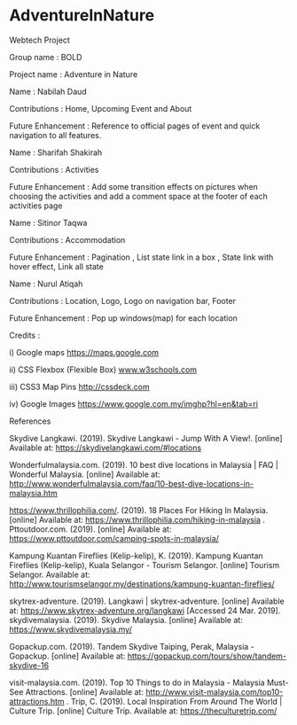 # AdventureInNature
Webtech Project


Group name : BOLD

Project name : Adventure in Nature



Name : Nabilah Daud

Contributions : Home, Upcoming Event and About

Future Enhancement : Reference to official pages of event and quick navigation to all features.



Name : Sharifah Shakirah

Contributions : Activities

Future Enhancement : Add some transition effects on pictures when choosing the activities and add a comment space at the footer of each activities page



Name : Sitinor Taqwa

Contributions :  Accommodation

Future Enhancement : Pagination , List state link in a box , State link with hover effect, Link all state


Name : Nurul Atiqah

Contributions : Location, Logo, Logo on navigation bar, Footer

Future Enhancement : Pop up windows(map) for each location




Credits :

i) Google maps https://maps.google.com

ii) CSS Flexbox (Flexible Box) www.w3schools.com

iii) CSS3 Map Pins http://cssdeck.com

iv) Google Images https://www.google.com.my/imghp?hl=en&tab=ri


References

Skydive Langkawi. (2019). Skydive Langkawi - Jump With A View!. [online] Available at: https://skydivelangkawi.com/#locations 

Wonderfulmalaysia.com. (2019). 10 best dive locations in Malaysia | FAQ | Wonderful Malaysia. [online] Available at: http://www.wonderfulmalaysia.com/faq/10-best-dive-locations-in-malaysia.htm 

https://www.thrillophilia.com/. (2019). 18 Places For Hiking In Malaysia. [online] Available at: https://www.thrillophilia.com/hiking-in-malaysia 
.
Pttoutdoor.com. (2019). [online] Available at: https://www.pttoutdoor.com/camping-spots-in-malaysia/ 

Kampung Kuantan Fireflies (Kelip-kelip), K. (2019). Kampung Kuantan Fireflies (Kelip-kelip), Kuala Selangor - Tourism Selangor. [online] Tourism Selangor. Available at: http://www.tourismselangor.my/destinations/kampung-kuantan-fireflies/ 

skytrex-adventure. (2019). Langkawi | skytrex-adventure. [online] Available at: https://www.skytrex-adventure.org/langkawi [Accessed 24 Mar. 2019].
skydivemalaysia. (2019). Skydive Malaysia. [online] Available at: https://www.skydivemalaysia.my/ 

Gopackup.com. (2019). Tandem Skydive Taiping, Perak, Malaysia - Gopackup. [online] Available at: https://gopackup.com/tours/show/tandem-skydive-16 

visit-malaysia.com. (2019). Top 10 Things to do in Malaysia - Malaysia Must-See Attractions. [online] Available at: http://www.visit-malaysia.com/top10-attractions.htm 
.
Trip, C. (2019). Local Inspiration From Around The World | Culture Trip. [online] Culture Trip. Available at: https://theculturetrip.com/ 




